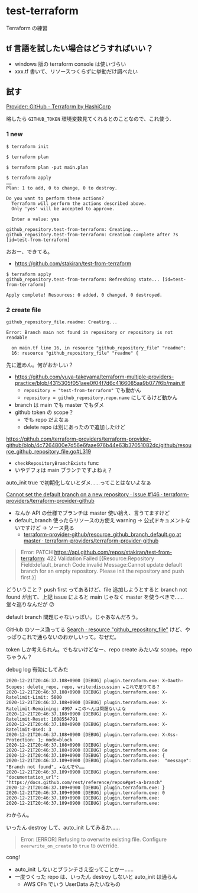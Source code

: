 # test-terraform
Terraform の練習

## tf 言語を試したい場合はどうすればいい？
- windows 版の terraform console は使いづらい
- xxx.tf 書いて、リソースつくらずに挙動だけ調べたい

## 試す
[Provider: GitHub - Terraform by HashiCorp](https://www.terraform.io/docs/providers/github/index.html)

略したら `GITHUB_TOKEN` 環境変数見てくれるとのことなので、これ使う.

### 1 new

```
$ terraform init

$ terraform plan

$ terraform plan -put main.plan

$ terraform apply
……
Plan: 1 to add, 0 to change, 0 to destroy.

Do you want to perform these actions?
  Terraform will perform the actions described above.
  Only 'yes' will be accepted to approve.

  Enter a value: yes

github_repository.test-from-terraform: Creating...
github_repository.test-from-terraform: Creation complete after 7s [id=test-from-terraform]
```

おおー、できてる。

- https://github.com/stakiran/test-from-terraform

```
$ terraform apply
github_repository.test-from-terraform: Refreshing state... [id=test-from-terraform]

Apply complete! Resources: 0 added, 0 changed, 0 destroyed.
```

### 2 create file

```
github_repository_file.readme: Creating...

Error: Branch main not found in repository or repository is not readable

  on main.tf line 16, in resource "github_repository_file" "readme":
  16: resource "github_repository_file" "readme" {
```

先に進めん。何がおかしい？

- https://github.com/yuya-takeyama/terraform-multiple-providers-practice/blob/4315305f051aee0f04f7d6c4166085aa9b077f6b/main.tf
    - `repository = "test-from-terraform"` でも動かん
    - `repository = github_repository.repo.name` にしてるけど動かん
- branch は main でも master でもダメ
- github token の scope？
    - でも repo だよなぁ
    - delete repo は別にあったので追加したけど

https://github.com/terraform-providers/terraform-provider-github/blob/4c7264800e7d56e6faae976b44e63b37051082dc/github/resource_github_repository_file.go#L319

- `checkRepositoryBranchExists` func
- いやデフォは main ブランチですよねぇ？

auto_init true で初期化しないとダメ……ってことはないよなぁ

[Cannot set the default branch on a new repository · Issue #146 · terraform-providers/terraform-provider-github](https://github.com/terraform-providers/terraform-provider-github/issues/146)

- なんか API の仕様でブランチは master 使い給え、言うてますけど
- default_branch 使ったらリソースの方使え warning → 公式ドキュメントないですけど → ソース見る
    - [terraform-provider-github/resource_github_branch_default.go at master · terraform-providers/terraform-provider-github](https://github.com/terraform-providers/terraform-provider-github/blob/master/github/resource_github_branch_default.go)

> Error: PATCH https://api.github.com/repos/stakiran/test-from-terraform: 422 Validation Failed [{Resource:Repository Field:default_branch Code:invalid Message:Cannot update default branch for an empty repository. Please init the repository and push first.}]

どういうこと？ push first ってあるけど、file 追加しようとすると branch not found が出て、上記 issue によると main じゃなく master を使うべきで……堂々巡りなんだが :confused:

default branch 問題じゃないっぽい。じゃあなんだろう。

GitHub のソース漁ってる [Search · resource "github_repository_file"](https://github.com/search?q=resource+%22github_repository_file%22&type=code) けど、やっぱりこれで通らないのおかしいって。なぜだ。

token しか考えられん。でもないけどなー、repo create みたいな scope。repo ちゃうん？

debug log 有効にしてみた

```
2020-12-21T20:46:37.108+0900 [DEBUG] plugin.terraform.exe: X-Oauth-Scopes: delete_repo, repo, write:discussion ★これで足りてる？
2020-12-21T20:46:37.108+0900 [DEBUG] plugin.terraform.exe: X-Ratelimit-Limit: 5000
2020-12-21T20:46:37.108+0900 [DEBUG] plugin.terraform.exe: X-Ratelimit-Remaining: 4997 ★このへんは問題ないよな
2020-12-21T20:46:37.108+0900 [DEBUG] plugin.terraform.exe: X-Ratelimit-Reset: 1608554791
2020-12-21T20:46:37.108+0900 [DEBUG] plugin.terraform.exe: X-Ratelimit-Used: 3
2020-12-21T20:46:37.108+0900 [DEBUG] plugin.terraform.exe: X-Xss-Protection: 1; mode=block
2020-12-21T20:46:37.108+0900 [DEBUG] plugin.terraform.exe:
2020-12-21T20:46:37.108+0900 [DEBUG] plugin.terraform.exe: 6e
2020-12-21T20:46:37.109+0900 [DEBUG] plugin.terraform.exe: {
2020-12-21T20:46:37.109+0900 [DEBUG] plugin.terraform.exe:  "message": "Branch not found", ★なんでや……
2020-12-21T20:46:37.109+0900 [DEBUG] plugin.terraform.exe:  "documentation_url": "https://docs.github.com/rest/reference/repos#get-a-branch"
2020-12-21T20:46:37.109+0900 [DEBUG] plugin.terraform.exe: }
2020-12-21T20:46:37.109+0900 [DEBUG] plugin.terraform.exe: 0
2020-12-21T20:46:37.109+0900 [DEBUG] plugin.terraform.exe:
2020-12-21T20:46:37.109+0900 [DEBUG] plugin.terraform.exe:
```

わからん。

いったん destroy して、auto_init してみるか……

> Error: [ERROR] Refusing to overwrite existing file. Configure `overwrite_on_create` to `true` to override.

cong!

- auto_init しないとブランチさえ空ってことかー……
- 一度つくった repo は、いったん destroy しないと auto_init は通らん
    - AWS CFn でいう UserData みたいなもの
